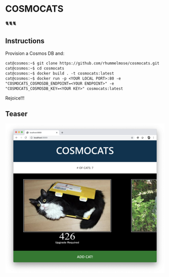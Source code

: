 # COSMOCATS
🐈🐈🐈
## Instructions
Provision a Cosmos DB and:
```console
cat@cosmos:~$ git clone https://github.com/rhummelmose/cosmocats.git
cat@cosmos:~$ cd cosmocats
cat@cosmos:~$ docker build . -t cosmocats:latest
cat@cosmos:~$ docker run -p <YOUR LOCAL PORT>:80 -e "COSMOCATS_COSMOSDB_ENDPOINT=<YOUR ENDPOINT>" -e "COSMOCATS_COSMOSDB_KEY=<YOUR KEY>" cosmocats:latest
```
Rejoice!!!
## Teaser
![Screenshot](https://raw.githubusercontent.com/rhummelmose/cosmocats/master/resources/screenshot.png)
